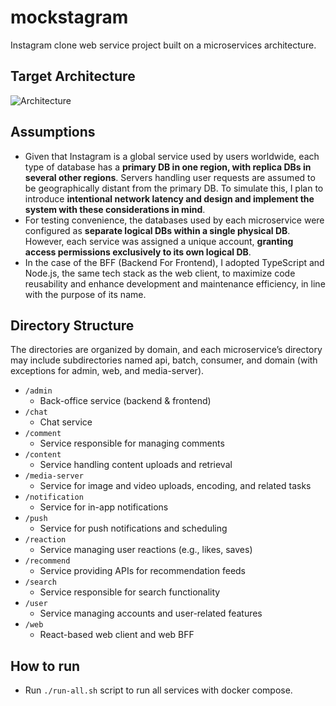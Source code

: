 # mockstagram

Instagram clone web service project built on a microservices architecture.

## Target Architecture
![Architecture](https://github.com/user-attachments/assets/e1e82eaf-41f9-49b7-9bff-51e3355f5a14)

## Assumptions
* Given that Instagram is a global service used by users worldwide, each type of database has a **primary DB in one region, with replica DBs in several other regions**. Servers handling user requests are assumed to be geographically distant from the primary DB. To simulate this, I plan to introduce **intentional network latency and design and implement the system with these considerations in mind**.
* For testing convenience, the databases used by each microservice were configured as **separate logical DBs within a single physical DB**. However, each service was assigned a unique account, **granting access permissions exclusively to its own logical DB**.
* In the case of the BFF (Backend For Frontend), I adopted TypeScript and Node.js, the same tech stack as the web client, to maximize code reusability and enhance development and maintenance efficiency, in line with the purpose of its name.

## Directory Structure

The directories are organized by domain, and each microservice’s directory may include subdirectories named api, batch, consumer, and domain (with exceptions for admin, web, and media-server).

* `/admin`
  * Back-office service (backend & frontend)
* `/chat`
  * Chat service
* `/comment`
  * Service responsible for managing comments
* `/content`
  * Service handling content uploads and retrieval
* `/media-server`
  * Service for image and video uploads, encoding, and related tasks
* `/notification`
  * Service for in-app notifications
* `/push`
  * Service for push notifications and scheduling
* `/reaction`
  * Service managing user reactions (e.g., likes, saves)
* `/recommend`
  * Service providing APIs for recommendation feeds
* `/search`
  * Service responsible for search functionality
* `/user`
  * Service managing accounts and user-related features
* `/web`
  * React-based web client and web BFF

## How to run

* Run `./run-all.sh` script to run all services with docker compose.

